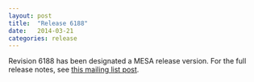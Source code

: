 ```yaml
---
layout: post
title:  "Release 6188"
date:   2014-03-21
categories: release
---
```


Revision 6188 has been designated a MESA release version.  For the
full release notes, see [this mailing list post][notes].

[notes]:http://sourceforge.net/p/mesa/mailman/message/32131389/
